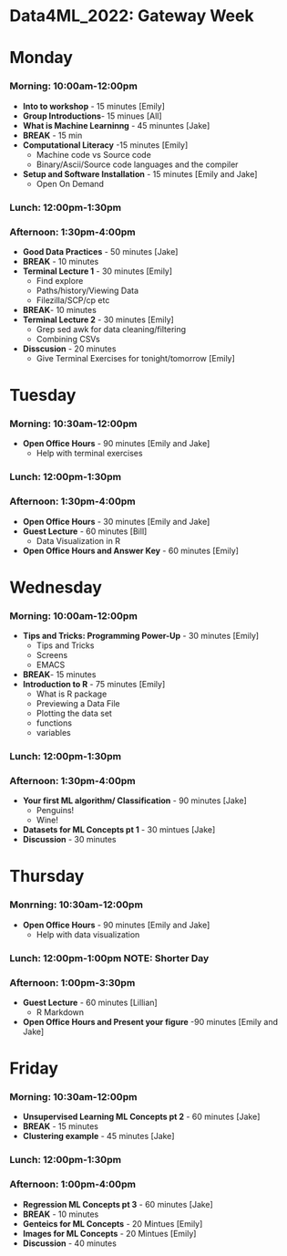 # Data4ML_2022: Gateway Week

# Monday
### **Morning**: 10:00am-12:00pm
* **Into to workshop** - 15 minutes [Emily]
* **Group Introductions**- 15 minues [All]
* **What is Machine Learninng** - 45 minuntes [Jake]
* **BREAK** - 15 min
* **Computational Literacy** -15 minutes [Emily]
  - Machine code vs Source code
  - Binary/Ascii/Source code languages and the compiler 
* **Setup and Software Installation** - 15 minutes [Emily and Jake]
  - Open On Demand
### Lunch: 12:00pm-1:30pm
### Afternoon: 1:30pm-4:00pm
* **Good Data Practices** - 50 minutes [Jake]
* **BREAK** - 10 minutes   
* **Terminal Lecture 1** - 30 minutes [Emily]
  - Find explore
  - Paths/history/Viewing Data 
  - Filezilla/SCP/cp etc
* **BREAK**- 10 minutes
* **Terminal Lecture 2** - 30 minutes [Emily]
   - Grep sed awk for data cleaning/filtering
   - Combining CSVs
* **Disscusion** - 20 minutes
   - Give Terminal Exercises for tonight/tomorrow [Emily]
 
# Tuesday 
### **Morning**: 10:30am-12:00pm
* **Open Office Hours** - 90 minutes [Emily and Jake]
  - Help with terminal exercises
### Lunch: 12:00pm-1:30pm
### **Afternoon**: 1:30pm-4:00pm
* **Open Office Hours** - 30 minutes [Emily and Jake]
* **Guest Lecture** - 60 minutes [Bill]
  - Data Visualization in R
* **Open Office Hours and Answer Key** - 60 minutes [Emily]

# Wednesday
### **Morning**: 10:00am-12:00pm
* **Tips and Tricks: Programming Power-Up** - 30 minutes [Emily]
  - Tips and Tricks
  - Screens
  - EMACS
* **BREAK**- 15 minutes
* **Introduction to R** - 75 minutes [Emily]
  - What is R package
  - Previewing a Data File
  - Plotting the data set
  - functions
  - variables
### Lunch: 12:00pm-1:30pm
### Afternoon: 1:30pm-4:00pm
* **Your first ML algorithm/ Classification** -  90 minutes [Jake]
  - Penguins!
  - Wine!
* **Datasets for ML Concepts pt 1** - 30 mintues [Jake]
* **Discussion** - 30 minutes

# Thursday 
### Monrning: 10:30am-12:00pm
* **Open Office Hours** - 90 minutes [Emily and Jake]
  - Help with data visualization
### Lunch: 12:00pm-1:00pm NOTE: Shorter Day
### **Afternoon**: 1:00pm-3:30pm
* **Guest Lecture** - 60 minutes [Lillian]
  - R Markdown
* **Open Office Hours and Present your figure** -90 minutes [Emily and Jake]

# Friday
### **Morning**: 10:30am-12:00pm
* **Unsupervised Learning ML Concepts pt 2** - 60 minutes [Jake]
* **BREAK** - 15 minutes
* **Clustering example** - 45 minutes [Jake]
### Lunch: 12:00pm-1:30pm
### **Afternoon**: 1:00pm-4:00pm
* **Regression ML Concepts pt 3** - 60 minutes [Jake]
* **BREAK** - 10 minutes
* **Genteics for ML Concepts** - 20 Mintues [Emily]
* **Images for ML Concepts** - 20 Mintues [Emily]
* **Discussion** - 40 minutes 
